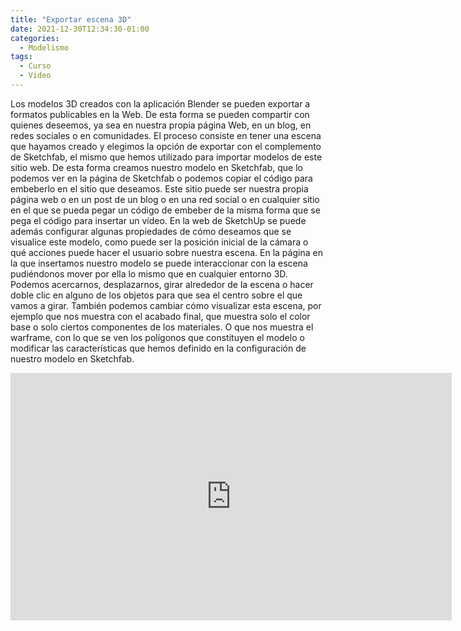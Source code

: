 ```yaml
---
title: "Exportar escena 3D"
date: 2021-12-30T12:34:30-01:00
categories:
  - Modelismo
tags:
  - Curso
  - Video
---
```


Los modelos 3D creados con la aplicación Blender se pueden exportar a formatos publicables en la Web.
De esta forma se pueden compartir con quienes deseemos, ya sea en nuestra propia página Web, en un blog, en redes sociales o en comunidades.
El proceso consiste en tener una escena que hayamos creado y elegimos la opción de exportar con el complemento de Sketchfab, el mismo que hemos utilizado para importar modelos de este sitio web.
De esta forma creamos nuestro modelo en Sketchfab, que lo podemos ver en la página de Sketchfab o podemos copiar el código para embeberlo en el sitio que deseamos. Este sitio puede ser nuestra propia página web o en un post de un blog o en una red social o en cualquier sitio en el que se pueda pegar un código de embeber de la misma forma que se pega el código para insertar un vídeo.
En la web de SketchUp se puede además configurar algunas propiedades de cómo deseamos que se visualice este modelo, como puede ser la posición inicial de la cámara o qué acciones puede hacer el usuario sobre nuestra escena.
En la página en la que insertamos nuestro modelo se puede interaccionar con la escena pudiéndonos mover por ella lo mismo que en cualquier entorno 3D. Podemos acercarnos, desplazarnos, girar alrededor de la escena o hacer doble clic en alguno de los objetos para que sea el centro sobre el que vamos a girar. También podemos cambiar cómo visualizar esta escena, por ejemplo que nos muestra con el acabado final, que muestra solo el color base o solo ciertos componentes de los materiales. O que nos muestra el warframe, con lo que se ven los polígonos que constituyen el modelo o modificar las características que hemos definido en la configuración de nuestro modelo en Sketchfab.

<iframe style="width: 73.5vw; height: 41.3vw;" class="sketchfabembed" title="Scene1 Carentan" frameborder="0" allowfullscreen mozallowfullscreen="true" webkitallowfullscreen="true" allow="autoplay; fullscreen; xr-spatial-tracking" xr-spatial-tracking execution-while-out-of-viewport execution-while-not-rendered web-share src="https://sketchfab.com/models/cae040d800b045909d4d04e9abc55a5a/embed?camera=0"> </iframe>
